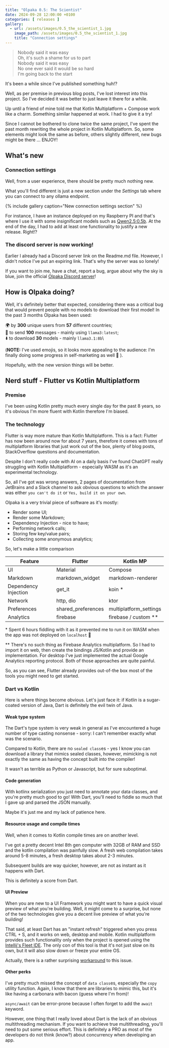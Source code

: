 ```yaml
---
title: "Olpaka 0.5: The Scientist"
date: 2024-09-28 12:00:00 +0100
categories: [ releases ]
gallery:
  - url: /assets/images/0.5_the_scientist_1.jpg
    image_path: /assets/images/0.5_the_scientist_1.jpg
    title: "Connection settings"
---
```


> Nobody said it was easy\
> Oh, it's such a shame for us to part\
> Nobody said it was easy\
> No one ever said it would be so hard\
> I'm going back to the start

It's been a while since I've published something huh!?

Well, as per premise in previous blog posts, I've lost interest into this
project. So I've decided it was better to just leave it there for a while.

Up until a friend of mine told me that Kotlin Multiplatform + Compose work like
a charm. Something similar happened at work. I had to give it a try!

Since I cannot be bothered to clone twice the same project, I've spent the 
past month rewriting the whole project in Kotlin Multiplatform. So, some 
elements might look the same as before, others slightly different, new bugs 
might be there ... ENJOY!

## What's new

### Connection settings
Well, from a user experience, there should be pretty much nothing new.

What you'll find different is just a new section under the *Settings* tab
where you can connect to any ollama endpoint.

{% include gallery caption="New connection settings section" %}

For instance, I have an instance deployed on my Raspberry PI and that's where
I use it with some insignificant models such as 
[Qwen2.5:0.5b](https://ollama.com/library/qwen2.5). At the end of the day, I 
had to add at least one functionality to justify a new release. Right!?

### The discord server is now working!
Earlier I already had a Discord server link on the Readme.md file. However, I
didn't notice I've put an expiring link. That's why the server was so lonely!

If you want to join me, have a chat, report a bug, argue about why the sky is
blue, join the official [Olpaka Discord server](https://discord.gg/4exUDbu539)!

## How is Olpaka doing?
Well, it's definitely better that expected, considering there was a critical
bug that would prevent people with no models to download their first model!
In the past 3 months Olpaka has been used:

🌍 by **300** unique users from **57** different countries;\
💬 to send **100** messages - mainly using `llama3:latest`;\
⬇️ to download **30** models - mainly `llama3.1:8b`\

(**NOTE:** I've used emojis, so it looks more appealing to the audience: I'm 
finally doing some progress in self-marketing as well 🥳 ). 

Hopefully, with the new version things will be better.

## Nerd stuff - Flutter vs Kotlin Multiplatform

### Premise
I've been using Kotlin pretty much every single day for the past 8 years,
so it's obvious I'm more fluent with Kotlin therefore I'm biased.

### The technology
Flutter is way more mature than Kotlin Multiplatform. This is a fact: Flutter 
has now been around now for about 7 years, therefore it comes with tons of 
multiplatform libraries that just work out of the box, plenty of blog posts, 
StackOverflow questions and documentation.

Despite I don't really code with AI on a daily basis I've found ChatGPT really
struggling with Kotlin Multiplatform - especially WASM as it's an experimental
technology. 

So, all I've got was wrong answers, 2 pages of documentation from JetBrains 
and a Slack channel to ask obvious questions to which the answer was either 
`you can't do it` or `Yes, build it on your own`.

Olpaka is a very trivial piece of software as it's mostly:
- Render some UI;
- Render some Markdown;
- Dependency Injection - nice to have;
- Performing network calls;
- Storing few key/value pairs;
- Collecting some anonymous analytics;

So, let's make a little comparison

| **Feature**          | **Flutter**        | **Kotlin MP**          |
|----------------------|--------------------|------------------------|
| UI                   | Material           | Compose                |
| Markdown             | markdown_widget    | markdown-renderer      |
| Dependency Injection | get_it             | koin *                 |
| Network              | http, dio          | ktor                   |
| Preferences          | shared_preferences | multiplatform_settings |
| Analytics            | firebase           | firebase / custom **   |

\* Spent 6 hours fiddling with it as it prevented me to run it on WASM when the
app was not deployed on `localhost` 🥔

\** There's no such thing as Firebase Analytics multiplatform. So I had to 
import it on web, then create the bindings JS/Kotlin and provide an
implementation. For desktop I've just implemented the actual Google Analytics
reporting protocol. Both of those approaches are quite painful.

So, as you can see, Flutter already provides out-of-the box most of the tools
you might need to get started.

### Dart vs Kotlin
Here is where things become obvious. Let's just face it: if Kotlin is a 
sugar-coated version of Java, Dart is definitely the evil twin of Java.

#### Weak type system
The Dart's type system is very weak in general as I've encountered a huge
number of type casting nonsense - sorry: I can't remember exactly what was 
the scenario.

Compared to Kotlin, there are no `sealed class`es - yes I know you can 
download a library that mimics sealed classes, however, mimicking is not 
exactly the same as having the concept built into the compiler!

It wasn't as terrible as Python or Javascript, but for sure suboptimal.

#### Code generation
With kotlinx serialization you just need to annotate your data classes, and
you're pretty much good to go! With Dart, you'll need to fiddle so much that
I gave up and parsed the JSON manually. 

Maybe it's just me and my lack of patience here.

#### Resource usage and compile times
Well, when it comes to Kotlin compile times are on another level.

I've got a pretty decent Intel 8th gen computer with 32GB of RAM and SSD and
the kotlin compilation was painfully slow. A fresh web compilation takes around
5-8 minutes, a fresh desktop takes about 2-3 minutes.

Subsequent builds are way quicker, however, are not as instant as it happens
with Dart.

This is definitely a score from Dart.

#### UI Preview
When you are new to a UI Framework you might want to have a quick visual
preview of what you're building. Well, it might come to a surprise, but none
of the two technologies give you a decent live preview of what you're building!

That said, at least Dart has an "instant refresh" triggered when you press
CTRL + S, and it works on web, desktop and mobile. Kotlin multiplatform
provides such functionality only when the project is opened using the
[Intellij's Fleet IDE](https://www.jetbrains.com/fleet/). The only con of this
tool is that it's not just slow on its own, but it will also slow down or
freeze your entire OS.

Actually, there is a rather surprising [workaround](https://tahaben.com.ly/2024/07/how-to-preview-your-ui-in-compose-multiplatform-android-studio-intellij/) 
to this issue.

#### Other perks
I've pretty much missed the concept of `data class`es, especially the `copy`
utility function. Again, I know that there are libraries to mimic this, but
it's like having a carbonara with bacon (guess where I'm from)!

`async/await` can be error-prone because I often forget to add the `await` 
keyword.

However, one thing that I really loved about Dart is the lack of an obvious
multithreading mechanism. If you want to achieve true multithreading, you'll
need to put some serious effort. This is definitely a PRO as most of the
developers do not think (know?) about concurrency when developing an app.